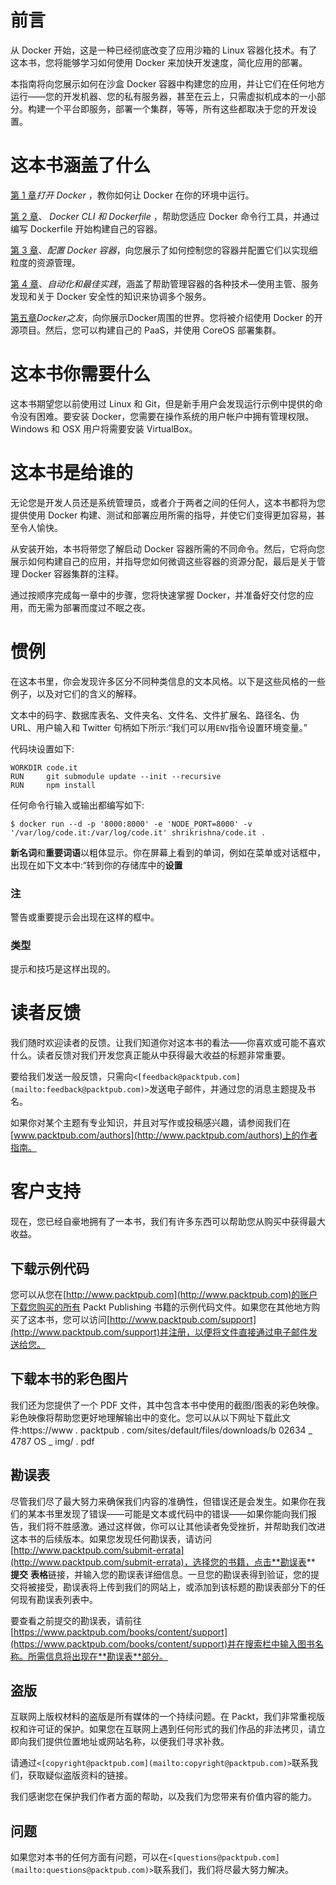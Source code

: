 # 前言

从 Docker 开始，这是一种已经彻底改变了应用沙箱的 Linux 容器化技术。有了这本书，您将能够学习如何使用 Docker 来加快开发速度，简化应用的部署。

本指南将向您展示如何在沙盒 Docker 容器中构建您的应用，并让它们在任何地方运行——您的开发机器、您的私有服务器，甚至在云上，只需虚拟机成本的一小部分。构建一个平台即服务，部署一个集群，等等，所有这些都取决于您的开发设置。

# 这本书涵盖了什么

[第 1 章](1.html "Chapter 1. Unboxing Docker")*打开 Docker* ，教你如何让 Docker 在你的环境中运行。

[第 2 章](2.html "Chapter 2. Docker CLI and Dockerfile")、 *Docker CLI 和 Dockerfile* ，帮助您适应 Docker 命令行工具，并通过编写 Dockerfile 开始构建自己的容器。

[第 3 章](3.html "Chapter 3. Configuring Docker Containers")、*配置 Docker 容器*，向您展示了如何控制您的容器并配置它们以实现细粒度的资源管理。

[第 4 章](4.html "Chapter 4. Automation and Best Practices")、*自动化和最佳实践*，涵盖了帮助管理容器的各种技术—使用主管、服务发现和关于 Docker 安全性的知识来协调多个服务。

[第五章](5.html "Chapter 5. Friends of Docker")*Docker之友*，向你展示Docker周围的世界。您将被介绍使用 Docker 的开源项目。然后，您可以构建自己的 PaaS，并使用 CoreOS 部署集群。

# 这本书你需要什么

这本书期望您以前使用过 Linux 和 Git，但是新手用户会发现运行示例中提供的命令没有困难。要安装 Docker，您需要在操作系统的用户帐户中拥有管理权限。Windows 和 OSX 用户将需要安装 VirtualBox。

# 这本书是给谁的

无论您是开发人员还是系统管理员，或者介于两者之间的任何人，这本书都将为您提供使用 Docker 构建、测试和部署应用所需的指导，并使它们变得更加容易，甚至令人愉快。

从安装开始，本书将带您了解启动 Docker 容器所需的不同命令。然后，它将向您展示如何构建自己的应用，并指导您如何微调这些容器的资源分配，最后是关于管理 Docker 容器集群的注释。

通过按顺序完成每一章中的步骤，您将快速掌握 Docker，并准备好交付您的应用，而无需为部署而度过不眠之夜。

# 惯例

在这本书里，你会发现许多区分不同种类信息的文本风格。以下是这些风格的一些例子，以及对它们的含义的解释。

文本中的码字、数据库表名、文件夹名、文件名、文件扩展名、路径名、伪 URL、用户输入和 Twitter 句柄如下所示:“我们可以用`ENV`指令设置环境变量。”

代码块设置如下:

```
WORKDIR code.it
RUN     git submodule update --init --recursive
RUN     npm install
```

任何命令行输入或输出都编写如下:

```
$ docker run --d -p '8000:8000' -e 'NODE_PORT=8000' -v '/var/log/code.it:/var/log/code.it' shrikrishna/code.it .

```

**新名词**和**重要词语**以粗体显示。你在屏幕上看到的单词，例如在菜单或对话框中，出现在如下文本中:“转到你的存储库中的**设置**

### 注

警告或重要提示会出现在这样的框中。

### 类型

提示和技巧是这样出现的。

# 读者反馈

我们随时欢迎读者的反馈。让我们知道你对这本书的看法——你喜欢或可能不喜欢什么。读者反馈对我们开发您真正能从中获得最大收益的标题非常重要。

要给我们发送一般反馈，只需向`<[feedback@packtpub.com](mailto:feedback@packtpub.com)>`发送电子邮件，并通过您的消息主题提及书名。

如果你对某个主题有专业知识，并且对写作或投稿感兴趣，请参阅我们在[www.packtpub.com/authors](http://www.packtpub.com/authors)上的作者指南。

# 客户支持

现在，您已经自豪地拥有了一本书，我们有许多东西可以帮助您从购买中获得最大收益。

## 下载示例代码

您可以从您在[http://www.packtpub.com](http://www.packtpub.com)的账户下载您购买的所有 Packt Publishing 书籍的示例代码文件。如果您在其他地方购买了这本书，您可以访问[http://www.packtpub.com/support](http://www.packtpub.com/support)并注册，以便将文件直接通过电子邮件发送给您。

## 下载本书的彩色图片

我们还为您提供了一个 PDF 文件，其中包含本书中使用的截图/图表的彩色映像。彩色映像将帮助您更好地理解输出中的变化。您可以从以下网址下载此文件:https://www . packtpub . com/sites/default/files/downloads/b 02634 _ 4787 OS _ img/ . pdf

## 勘误表

尽管我们尽了最大努力来确保我们内容的准确性，但错误还是会发生。如果你在我们的某本书里发现了错误——可能是文本或代码中的错误——如果你能向我们报告，我们将不胜感激。通过这样做，你可以让其他读者免受挫折，并帮助我们改进这本书的后续版本。如果您发现任何勘误表，请访问[http://www.packtpub.com/submit-errata](http://www.packtpub.com/submit-errata)，选择您的书籍，点击**勘误表** **提交** **表格**链接，并输入您的勘误表详细信息。一旦您的勘误表得到验证，您的提交将被接受，勘误表将上传到我们的网站上，或添加到该标题的勘误表部分下的任何现有勘误表列表中。

要查看之前提交的勘误表，请前往[https://www.packtpub.com/books/content/support](https://www.packtpub.com/books/content/support)并在搜索栏中输入图书名称。所需信息将出现在**勘误表**部分。

## 盗版

互联网上版权材料的盗版是所有媒体的一个持续问题。在 Packt，我们非常重视版权和许可证的保护。如果您在互联网上遇到任何形式的我们作品的非法拷贝，请立即向我们提供位置地址或网站名称，以便我们寻求补救。

请通过`<[copyright@packtpub.com](mailto:copyright@packtpub.com)>`联系我们，获取疑似盗版资料的链接。

我们感谢您在保护我们作者方面的帮助，以及我们为您带来有价值内容的能力。

## 问题

如果您对本书的任何方面有问题，可以在`<[questions@packtpub.com](mailto:questions@packtpub.com)>`联系我们，我们将尽最大努力解决。